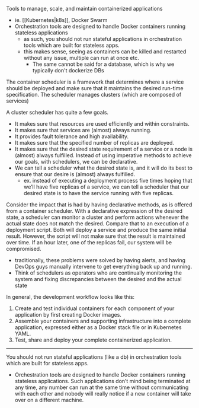 
Tools to manage, scale, and maintain containerized applications
- ie. [[Kubernetes|k8s]], Docker Swarm
- Orchestration tools are designed to handle Docker containers running stateless applications
	- as such, you should not run stateful applications in orchestration tools which are built for stateless apps.
	- this makes sense, seeing as containers can be killed and restarted without any issue, multiple can run at once etc.
		- The same cannot be said for a database, which is why we typically don't dockerize DBs

The container scheduler is a framework that determines where a service should be deployed and make sure that it maintains the desired run-time specification. The scheduler manages clusters (which are composed of services)

A cluster scheduler has quite a few goals.
- It makes sure that resources are used efficiently and within constraints.
- It makes sure that services are (almost) always running.
- It provides fault tolerance and high availability.
- It makes sure that the specified number of replicas are deployed.
- It makes sure that the desired state requirement of a service or a node is (almost) always fulfilled. Instead of using imperative methods to achieve our goals, with schedulers, we can be declarative.
- We can tell a scheduler what the desired state is, and it will do its best to ensure that our desire is (almost) always fulfilled.
	- ex. instead of executing a deployment process five times hoping that we’ll have five replicas of a service, we can tell a scheduler that our desired state is to have the service running with five replicas.

Consider the impact that is had by having declarative methods, as is offered from a container scheduler. With a declarative expression of the desired state, a scheduler can monitor a cluster and perform actions whenever the actual state does not match the desired. Compare that to an execution of a deployment script. Both will deploy a service and produce the same initial result. However, the script will not make sure that the result is maintained over time. If an hour later, one of the replicas fail, our system will be compromised.
- traditionally, these problems were solved by having alerts, and having DevOps guys manually intervene to get everything back up and running.
- Think of schedulers as operators who are continually monitoring the system and fixing discrepancies between the desired and the actual state

In general, the development workflow looks like this:
1. Create and test individual containers for each component of your application by first creating Docker images.
2. Assemble your containers and supporting infrastructure into a complete application, expressed either as a Docker stack file or in Kubernetes YAML.
3. Test, share and deploy your complete containerized application.

* * *

You should not run stateful applications (like a db) in orchestration tools which are built for stateless apps.
- Orchestration tools are designed to handle Docker containers running stateless applications. Such applications don’t mind being terminated at any time, any number can run at the same time without communicating with each other and nobody will really notice if a new container will take over on a different machine.

